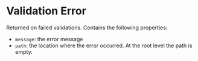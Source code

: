 # Validation Error

Returned on failed validations. Contains the following properties:

 * `message`: the error message
 * `path`: the location where the error occurred. At the root level the path is empty.
